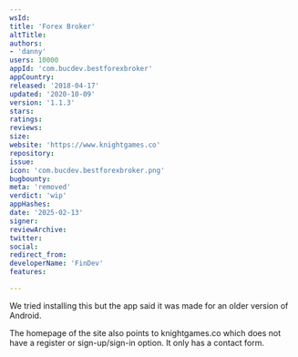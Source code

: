 ```yaml
---
wsId: 
title: 'Forex Broker'
altTitle: 
authors:
- 'danny'
users: 10000
appId: 'com.bucdev.bestforexbroker'
appCountry: 
released: '2018-04-17'
updated: '2020-10-09'
version: '1.1.3'
stars: 
ratings: 
reviews: 
size: 
website: 'https://www.knightgames.co'
repository: 
issue: 
icon: 'com.bucdev.bestforexbroker.png'
bugbounty: 
meta: 'removed'
verdict: 'wip'
appHashes: 
date: '2025-02-13'
signer: 
reviewArchive: 
twitter: 
social: 
redirect_from: 
developerName: 'FinDev'
features: 

---
```


We tried installing this but the app said it was made for an older version of Android. 

The homepage of the site also points to knightgames.co which does not have a register or sign-up/sign-in option. It only has a contact form. 

